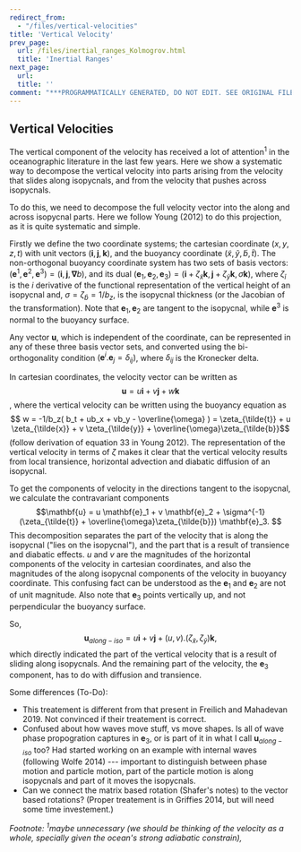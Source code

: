 ```yaml
---
redirect_from:
  - "/files/vertical-velocities"
title: 'Vertical Velocity'
prev_page:
  url: /files/inertial_ranges_Kolmogrov.html
  title: 'Inertial Ranges'
next_page:
  url: 
  title: ''
comment: "***PROGRAMMATICALLY GENERATED, DO NOT EDIT. SEE ORIGINAL FILES IN /content***"
---
```

## Vertical Velocities

The vertical component of the velocity has received a lot of attention$^1$ in the oceanographic literature in the last few years. Here we show a systematic way to decompose the vertical velocity into parts arising from the velocity that slides along isopycnals, and from the velocity that pushes across isopycnals.

To do this, we need to decompose the full velocity vector into the along and across isopycnal parts. Here we follow Young (2012) to do this projection, as it is quite systematic and simple.

Firstly we define the two coordinate systems; the cartesian coordinate $(x,y,z,t)$ with unit vectors $(\mathbf{i},\mathbf{j},\mathbf{k})$, and the buoyancy coordinate $(\tilde{x}, \tilde{y}, \tilde{b},\tilde{t})$. The non-orthogonal buoyancy coordinate system has two sets of basis vectors: $(\mathbf{e}^1,\mathbf{e}^2,\mathbf{e}^3)=(\mathbf{i},\mathbf{j},\mathbf{\nabla}b)$, and its dual $(\mathbf{e}_1,\mathbf{e}_2,\mathbf{e}_3)= (\mathbf{i}+ \zeta_{\tilde{x}}\mathbf{k} ,\mathbf{j}+ \zeta_{\tilde{y}}\mathbf{k}, \sigma \mathbf{k})$, where $\zeta_{\tilde{i}}$ is the $i$ derivative of the functional representation of the vertical height of an isopycnal and, $\sigma = \zeta_{\tilde{b}}=1/b_z$, is the isopycnal thickness (or the Jacobian of the transformation). Note that $\mathbf{e}_1, \mathbf{e}_2$ are tangent to the isopycnal, while $\mathbf{e}^3$ is normal to the buoyancy surface.

Any vector $\mathbf{u}$, which is independent of the coordinate, can be represented in any of these three basis vector sets, and converted using the bi-orthogonality condition $(\mathbf{e}^i.\mathbf{e}_j = \delta_{ij})$, where $\delta_{ij}$ is the Kronecker delta.

In cartesian coordinates, the velocity vector can be written as
$$ \mathbf{u} = u\mathbf{i}+v\mathbf{j}+w\mathbf{k}$$,
where the vertical velocity can be written using the buoyancy equation as
$$ w = -1/b_z( b_t + ub_x + vb_y  - \overline{\omega} ) = \zeta_{\tilde{t}} + u \zeta_{\tilde{x}} + v \zeta_{\tilde{y}} + \overline{\omega}\zeta_{\tilde{b}}$$
(follow derivation of equation 33 in Young 2012). The representation of the vertical velocity in terms of $\zeta$ makes it clear that the vertical velocity results from local transience, horizontal advection and diabatic diffusion of an isopycnal.

To get the components of velocity in the directions tangent to the isopycnal, we calculate the contravariant components
$$\mathbf{u} = u \mathbf{e}_1 + v \mathbf{e}_2 + \sigma^{-1}(\zeta_{\tilde{t}} + \overline{\omega}\zeta_{\tilde{b}}) \mathbf{e}_3. $$
This decomposition separates the part of the velocity that is along the isopycnal ("lies on the isopycnal"), and the part that is a result of transience and diabatic effects. $u$ and $v$ are the magnitudes of the horizontal components of the velocity in cartesian coordinates, and also the magnitudes of the along isopycnal components of the velocity in buoyancy coordinate. This confusing fact can be understood as the $\mathbf{e}_1$ and $\mathbf{e}_2$ are not of unit magnitude. Also note that $\mathbf{e}_3$ points vertically up, and not perpendicular the buoyancy surface.

So,
$$\mathbf{u}_{along-iso} = u \mathbf{i} + v \mathbf{j} + (u,v).(\zeta_{\tilde{x}},\zeta_{\tilde{y}}) \mathbf{k}  ,$$
which directly indicated the part of the vertical velocity that is a result of sliding along isopycnals. And the remaining part of the velocity, the $\mathbf{e}_3$ component, has to do with diffusion and transience.

Some differences (To-Do):
- This treatement is different from that present in Freilich and Mahadevan 2019. Not convinced if their treatement is correct.
- Confused about how waves move stuff, vs move shapes. Is all of wave phase propogration captures in $\mathbf{e}_3$, or is part of it in what I call $\mathbf{u}_{along-iso}$ too? Had started working on an example with internal waves (following Wolfe 2014) --- important to distinguish between phase motion and particle motion, part of the particle motion is along isopycnals and part of it moves the isopycnals.
- Can we connect the matrix based rotation (Shafer's notes) to the vector based rotations? (Proper treatement is in Griffies 2014, but will need some time investement.)



*Footnote: $^1$maybe unnecessary (we should be thinking of the velocity as a whole, specially given the ocean's strong adiabatic constrain),*
